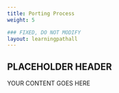 ```yaml
---
title: Porting Process
weight: 5

### FIXED, DO NOT MODIFY
layout: learningpathall
---
```


## PLACEHOLDER HEADER 
YOUR CONTENT GOES HERE

